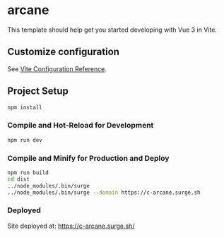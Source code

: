# arcane

This template should help get you started developing with Vue 3 in Vite.

## Customize configuration

See [Vite Configuration Reference](https://vitejs.dev/config/).

## Project Setup

```sh
npm install
```

### Compile and Hot-Reload for Development

```sh
npm run dev
```

### Compile and Minify for Production and Deploy

```sh
npm run build
cd dist
../node_modules/.bin/surge
../node_modules/.bin/surge --domain https://c-arcane.surge.sh
```

### Deployed

Site deployed at: https://c-arcane.surge.sh/
